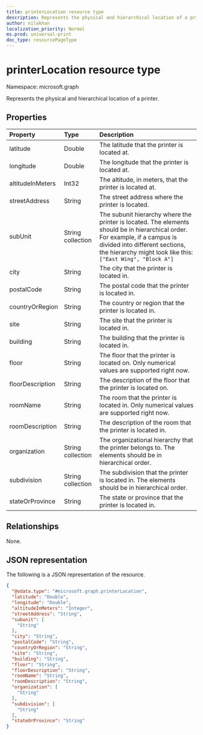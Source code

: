 ```yaml
---
title: printerLocation resource type
description: Represents the physical and hierarchical location of a printer.
author: nilakhan
localization_priority: Normal
ms.prod: universal-print
doc_type: resourcePageType
---
```


# printerLocation resource type

Namespace: microsoft.graph

Represents the physical and hierarchical location of a printer.

## Properties
|Property|Type|Description|
|:---|:---|:---|
|latitude|Double|The latitude that the printer is located at.|
|longitude|Double|The longitude that the printer is located at.|
|altitudeInMeters|Int32|The altitude, in meters, that the printer is located at.|
|streetAddress|String|The street address where the printer is located.|
|subUnit|String collection|The subunit hierarchy where the printer is located. The elements should be in hierarchical order. For example, if a campus is divided into different sections, the hierarchy might look like this: `["East Wing", "Block A"]`|
|city|String|The city that the printer is located in.|
|postalCode|String|The postal code that the printer is located in.|
|countryOrRegion|String|The country or region that the printer is located in.|
|site|String|The site that the printer is located in.|
|building|String|The building that the printer is located in.|
|floor|String|The floor that the printer is located on. Only numerical values are supported right now.|
|floorDescription|String|The description of the floor that the printer is located on.|
|roomName|String|The room that the printer is located in. Only numerical values are supported right now.|
|roomDescription|String|The description of the room that the printer is located in.|
|organization|String collection|The organizational hierarchy that the printer belongs to. The elements should be in hierarchical order.|
|subdivision|String collection|The subdivision that the printer is located in. The elements should be in hierarchical order.|
|stateOrProvince|String|The state or province that the printer is located in.|

## Relationships
None.

## JSON representation
The following is a JSON representation of the resource.
<!-- {
  "blockType": "resource",
  "@odata.type": "microsoft.graph.printerLocation"
}
-->
``` json
{
  "@odata.type": "#microsoft.graph.printerLocation",
  "latitude": "Double",
  "longitude": "Double",
  "altitudeInMeters": "Integer",
  "streetAddress": "String",
  "subunit": [
    "String"
  ],
  "city": "String",
  "postalCode": "String",
  "countryOrRegion": "String",
  "site": "String",
  "building": "String",
  "floor": "String",
  "floorDescription": "String",
  "roomName": "String",
  "roomDescription": "String",
  "organization": [
    "String"
  ],
  "subdivision": [
    "String"
  ],
  "stateOrProvince": "String"
}
```

